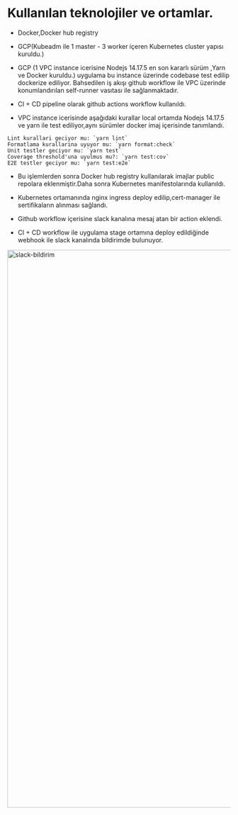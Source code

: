 
# Kullanılan teknolojiler ve ortamlar.

- Docker,Docker hub registry
- GCP(Kubeadm ile 1 master - 3 worker içeren Kubernetes cluster yapısı kuruldu.)
- GCP (1 VPC instance icerisine Nodejs 14.17.5 en son kararlı sürüm ,Yarn  ve Docker kuruldu.)  uygulama bu instance üzerinde codebase test edilip dockerize ediliyor. Bahsedilen iş akışı github workflow ile VPC üzerinde konumlandırılan  self-runner vasıtası ile sağlanmaktadır. 
- CI + CD pipeline olarak  github actions workflow kullanıldı.

- VPC instance icerisinde aşağıdaki kurallar local ortamda Nodejs 14.17.5 ve yarn ile test ediliyor,aynı sürümler docker imaj içerisinde tanımlandı. 
 
 ```
 Lint kurallari geciyor mu: `yarn lint`
 Formatlama kurallarina uyuyor mu: `yarn format:check`
 Unit testler geciyor mu: `yarn test`
 Coverage threshold'una uyulmus mu?: `yarn test:cov`
 E2E testler geciyor mu: `yarn test:e2e`
 ```
* Bu işlemlerden sonra Docker hub registry kullanılarak imajlar public repolara eklenmiştir.Daha sonra Kubernetes manifestolarında kullanıldı.

- Kubernetes ortamanında nginx ingress deploy edilip,cert-manager ile sertifikaların alınması sağlandı.

- Github workflow içerisine slack kanalına mesaj atan bir action eklendi.

- CI + CD workflow ile uygulama stage ortamına deploy edildiğinde  webhook ile slack kanalında bildirimde bulunuyor.





<img width="1259" alt="slack-bildirim" src="https://user-images.githubusercontent.com/30561237/130888308-1b729869-2cb7-4cfd-b2e8-c96a8dda670c.png">









 
